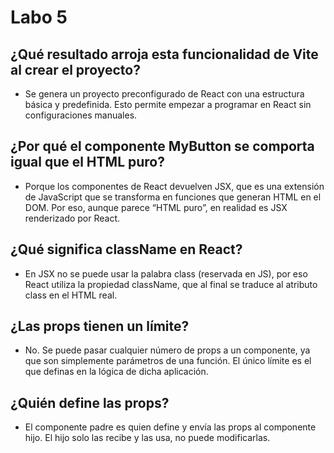 # Labo 5
## ¿Qué resultado arroja esta funcionalidad de Vite al crear el proyecto?
- Se genera un proyecto preconfigurado de React con una estructura básica y predefinida. Esto permite empezar a programar en React sin configuraciones manuales.

## ¿Por qué el componente MyButton se comporta igual que el HTML puro?
- Porque los componentes de React devuelven JSX, que es una extensión de JavaScript que se transforma en funciones que generan HTML en el DOM. Por eso, aunque parece “HTML puro”, en realidad es JSX renderizado por React.

## ¿Qué significa className en React?
- En JSX no se puede usar la palabra class (reservada en JS), por eso React utiliza la propiedad className, que al final se traduce al atributo class en el HTML real.

## ¿Las props tienen un límite?
- No. Se puede pasar cualquier número de props a un componente, ya que son simplemente parámetros de una función. El único límite es el que definas en la lógica de dicha aplicación.

## ¿Quién define las props?
- El componente padre es quien define y envía las props al componente hijo. El hijo solo las recibe y las usa, no puede modificarlas.